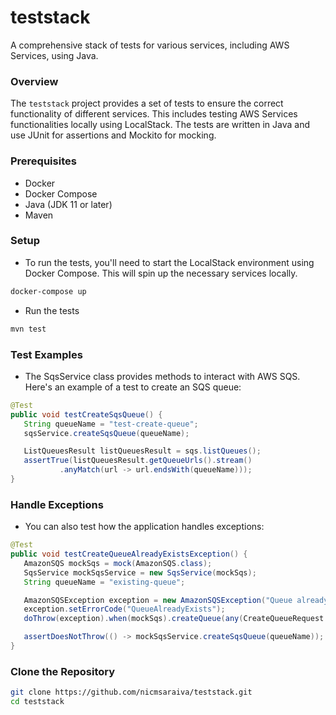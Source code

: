 # teststack

A comprehensive stack of tests for various services, including AWS Services, using Java.

### Overview

The `teststack` project provides a set of tests to ensure the correct functionality of different services. This includes testing AWS Services functionalities locally using LocalStack. The tests are written in Java and use JUnit for assertions and Mockito for mocking.

### Prerequisites

- Docker
- Docker Compose
- Java (JDK 11 or later)
- Maven

### Setup

- To run the tests, you'll need to start the LocalStack environment using Docker Compose. This will spin up the necessary services locally.


```sh
docker-compose up
```

- Run the tests

```sh
mvn test
```

### Test Examples
- The SqsService class provides methods to interact with AWS SQS. Here's an example of a test to create an SQS queue:

```java
@Test
public void testCreateSqsQueue() {
   String queueName = "test-create-queue";
   sqsService.createSqsQueue(queueName);

   ListQueuesResult listQueuesResult = sqs.listQueues();
   assertTrue(listQueuesResult.getQueueUrls().stream()
           .anyMatch(url -> url.endsWith(queueName)));
}
```

### Handle Exceptions
- You can also test how the application handles exceptions:

```java
@Test
public void testCreateQueueAlreadyExistsException() {
   AmazonSQS mockSqs = mock(AmazonSQS.class);
   SqsService mockSqsService = new SqsService(mockSqs);
   String queueName = "existing-queue";

   AmazonSQSException exception = new AmazonSQSException("Queue already exists");
   exception.setErrorCode("QueueAlreadyExists");
   doThrow(exception).when(mockSqs).createQueue(any(CreateQueueRequest.class));

   assertDoesNotThrow(() -> mockSqsService.createSqsQueue(queueName));
}

```

### Clone the Repository

```sh
git clone https://github.com/nicmsaraiva/teststack.git
cd teststack
